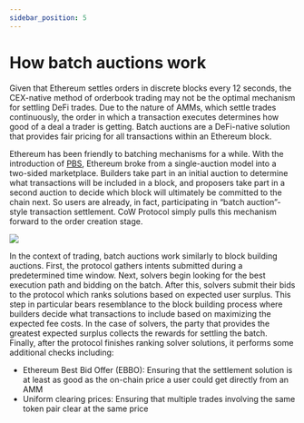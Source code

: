 ```yaml
---
sidebar_position: 5
---
```


# How batch auctions work

Given that Ethereum settles orders in discrete blocks every 12 seconds, the CEX-native method of orderbook trading may not be the optimal mechanism for settling DeFi trades. Due to the nature of AMMs, which settle trades continuously, the order in which a transaction executes determines how good of a deal a trader is getting. Batch auctions are a DeFi-native solution that provides fair pricing for all transactions within an Ethereum block. 

Ethereum has been friendly to batching mechanisms for a while. With the introduction of [PBS](https://ethereum.org/nl/roadmap/pbs/), Ethereum broke from a single-auction model into a two-sided marketplace. Builders take part in an initial auction to determine what transactions will be included in a block, and proposers take part in a second auction to decide which block will ultimately be committed to the chain next. So users are already, in fact, participating in “batch auction”-style transaction settlement. CoW Protocol simply pulls this mechanism forward to the order creation stage.

![](https://lh7-eu.googleusercontent.com/6r3spKS1vtzxMz7lvkvhBialabTa-EmkxvhuxbG9ToPkwcuWnTG7LRoz8T5H0RMFzLFwbLAVTHzNVuopWHtWWgGZSSI_FbL8v--RgLGiBvTmFAo10UaggeHS51PN0k2dgfEe3uslxMCg7XQZANmMAC4)

In the context of trading, batch auctions work similarly to block building auctions. First, the protocol gathers intents submitted during a predetermined time window. Next, solvers begin looking for the best execution path and bidding on the batch. After this, solvers submit their bids to the protocol which ranks solutions based on expected user surplus. This step in particular bears resemblance to the block building process where builders decide what transactions to include based on maximizing the expected fee costs. In the case of solvers, the party that provides the greatest expected surplus collects the rewards for settling the batch. Finally, after the protocol finishes ranking solver solutions, it performs some additional checks including:

* Ethereum Best Bid Offer (EBBO): Ensuring that the settlement solution is at least as good as the on-chain price a user could get directly from an AMM
* Uniform clearing prices: Ensuring that multiple trades involving the same token pair clear at the same price